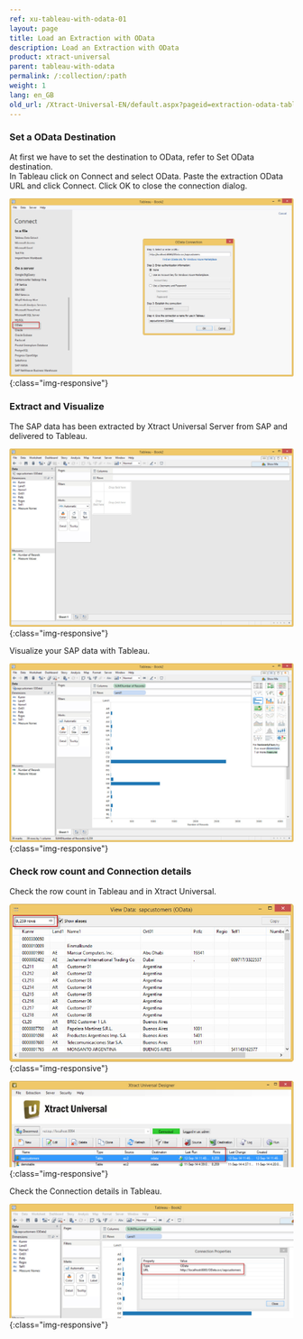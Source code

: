 ```yaml
---
ref: xu-tableau-with-odata-01
layout: page
title: Load an Extraction with OData
description: Load an Extraction with OData
product: xtract-universal
parent: tableau-with-odata
permalink: /:collection/:path
weight: 1
lang: en_GB
old_url: /Xtract-Universal-EN/default.aspx?pageid=extraction-odata-tableau
---
```

### Set a OData Destination
At first we have to set the destination to OData, refer to Set OData destination.<br>
In Tableau click on Connect and select OData. Paste the extraction OData URL and click Connect. Click OK to close the connection dialog.

![Tableau-Connect-OData](/img/content/Tableau-Connect-OData.png){:class="img-responsive"}


### Extract and Visualize
The SAP data has been extracted by Xtract Universal Server from SAP and delivered to Tableau.

![Tableau-Data-Extracted](/img/content/Tableau-Data-Extracted.png){:class="img-responsive"}

Visualize your SAP data with Tableau.

![Tableau-Data-Chart](/img/content/Tableau-Data-Chart.png){:class="img-responsive"}

### Check row count and Connection details
Check the row count in Tableau and in Xtract Universal.

![Tableau-RowCount](/img/content/Tableau-RowCount.png){:class="img-responsive"}

![XU-OData-Extraction-Result](/img/content/XU-OData-Extraction-Result.png){:class="img-responsive"}

Check the Connection details in Tableau.

![Tableau-Connection-Property](/img/content/Tableau-Connection-Property.png){:class="img-responsive"}